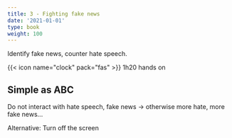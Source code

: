 ```yaml
---
title: 3 - Fighting fake news
date: '2021-01-01'
type: book
weight: 100
---
```


Identify fake news, counter hate speech.

<!--more-->

{{< icon name="clock" pack="fas" >}} 1h20 hands on

## Simple as ABC

Do not interact with hate speech, fake news -> otherwise more hate, more fake news...

Alternative: Turn off the screen